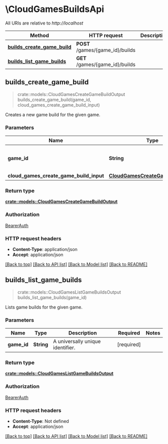 # \CloudGamesBuildsApi

All URIs are relative to *http://localhost*

Method | HTTP request | Description
------------- | ------------- | -------------
[**builds_create_game_build**](CloudGamesBuildsApi.md#builds_create_game_build) | **POST** /games/{game_id}/builds | 
[**builds_list_game_builds**](CloudGamesBuildsApi.md#builds_list_game_builds) | **GET** /games/{game_id}/builds | 



## builds_create_game_build

> crate::models::CloudGamesCreateGameBuildOutput builds_create_game_build(game_id, cloud_games_create_game_build_input)


Creates a new game build for the given game.

### Parameters


Name | Type | Description  | Required | Notes
------------- | ------------- | ------------- | ------------- | -------------
**game_id** | **String** | A universally unique identifier. | [required] |
**cloud_games_create_game_build_input** | [**CloudGamesCreateGameBuildInput**](CloudGamesCreateGameBuildInput.md) |  | [required] |

### Return type

[**crate::models::CloudGamesCreateGameBuildOutput**](CloudGamesCreateGameBuildOutput.md)

### Authorization

[BearerAuth](../README.md#BearerAuth)

### HTTP request headers

- **Content-Type**: application/json
- **Accept**: application/json

[[Back to top]](#) [[Back to API list]](../README.md#documentation-for-api-endpoints) [[Back to Model list]](../README.md#documentation-for-models) [[Back to README]](../README.md)


## builds_list_game_builds

> crate::models::CloudGamesListGameBuildsOutput builds_list_game_builds(game_id)


Lists game builds for the given game.

### Parameters


Name | Type | Description  | Required | Notes
------------- | ------------- | ------------- | ------------- | -------------
**game_id** | **String** | A universally unique identifier. | [required] |

### Return type

[**crate::models::CloudGamesListGameBuildsOutput**](CloudGamesListGameBuildsOutput.md)

### Authorization

[BearerAuth](../README.md#BearerAuth)

### HTTP request headers

- **Content-Type**: Not defined
- **Accept**: application/json

[[Back to top]](#) [[Back to API list]](../README.md#documentation-for-api-endpoints) [[Back to Model list]](../README.md#documentation-for-models) [[Back to README]](../README.md)

